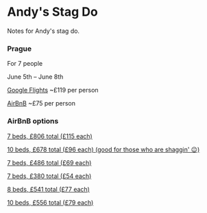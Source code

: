 # Andy's Stag Do

Notes for Andy's stag do.

### Prague

For 7 people

June 5th – June 8th

[Google Flights](https://www.google.com/flights?hl=en#flt=/m/04jpl./m/05ywg.2020-06-05*/m/05ywg./m/04jpl.2020-06-08;c:GBP;e:1;sd:1;t:f) ~£119 per person

[AirBnB](https://www.airbnb.co.uk/s/Prague--Czech-Republic/homes?refinement_paths%5B%5D=%2Fhomes&place_id=ChIJi3lwCZyTC0cRkEAWZg-vAAQ&source=mc_search_bar&search_type=section_navigation&screen_size=large&checkin=2020-06-05&checkout=2020-06-08&adults=8) ~£75 per person

### AirBnB options

[7 beds, £806 total (£115 each)](https://www.airbnb.co.uk/rooms/20152355?location=Prague%2C%20Czech%20Republic&adults=7&check_in=2020-06-05&check_out=2020-06-08&source_impression_id=p3_1582812981_%2FILGnRZCKuqwNU4p)

[10 beds, £678 total (£96 each) (good for those who are shaggin' 😉)](https://www.airbnb.co.uk/rooms/9159171?location=Prague%2C%20Czech%20Republic&adults=7&check_in=2020-06-05&check_out=2020-06-08&source_impression_id=p3_1582813139_j%2BQdHRSLnHezvwMr)

[7 beds, £486 total (£69 each)](https://www.airbnb.co.uk/rooms/2413125?adults=7&check_in=2020-06-05&check_out=2020-06-08&source_impression_id=p3_1582880239_5hP9bfiobq7v%2Fkep)

[7 beds, £380 total (£54 each)](https://www.airbnb.co.uk/rooms/659531?location=Prague%2C%20Czech%20Republic&adults=7&check_in=2020-06-05&check_out=2020-06-08&source_impression_id=p3_1582813231_zg9zoXZhWB6rGLag)

[8 beds, £541 total (£77 each)](https://www.airbnb.co.uk/rooms/8049864?adults=7&check_in=2020-06-05&check_out=2020-06-08&source_impression_id=p3_1582880431_CDvdUhJnxLF6HsgL)

[10 beds, £556 total (£79 each)](https://www.airbnb.co.uk/rooms/14989739?adults=7&check_in=2020-06-05&check_out=2020-06-08&source_impression_id=p3_1582880554_T5cu19lHrfmie2WU)
